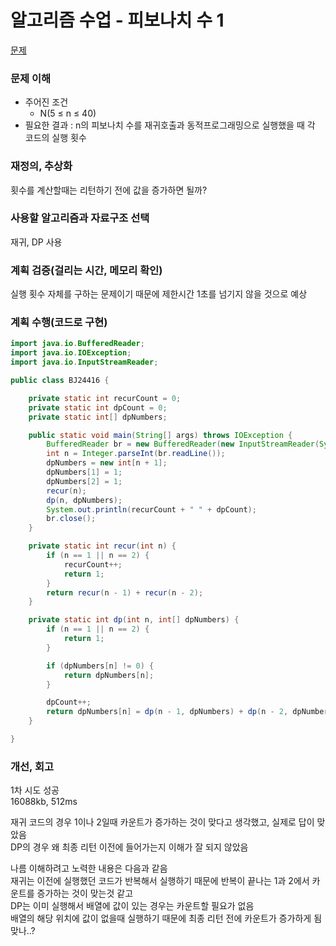 # 알고리즘 수업 - 피보나치 수 1
[문제](https://www.acmicpc.net/problem/24416)

### 문제 이해
- 주어진 조건  
  - N(5 ≤ n ≤ 40)  
- 필요한 결과 : n의 피보나치 수를 재귀호출과 동적프로그래밍으로 실행했을 때 각 코드의 실행 횟수 

### 재정의, 추상화
횟수를 계산할때는 리턴하기 전에 값을 증가하면 될까?  

### 사용할 알고리즘과 자료구조 선택
재귀, DP 사용  

### 계획 검증(걸리는 시간, 메모리 확인)
실행 횟수 자체를 구하는 문제이기 때문에 제한시간 1초를 넘기지 않을 것으로 예상  

### 계획 수행(코드로 구현)
```java
import java.io.BufferedReader;
import java.io.IOException;
import java.io.InputStreamReader;

public class BJ24416 {

    private static int recurCount = 0;
    private static int dpCount = 0;
    private static int[] dpNumbers;

    public static void main(String[] args) throws IOException {
        BufferedReader br = new BufferedReader(new InputStreamReader(System.in));
        int n = Integer.parseInt(br.readLine());
        dpNumbers = new int[n + 1];
        dpNumbers[1] = 1;
        dpNumbers[2] = 1;
        recur(n);
        dp(n, dpNumbers);
        System.out.println(recurCount + " " + dpCount);
        br.close();
    }

    private static int recur(int n) {
        if (n == 1 || n == 2) {
            recurCount++;
            return 1;
        }
        return recur(n - 1) + recur(n - 2);
    }

    private static int dp(int n, int[] dpNumbers) {
        if (n == 1 || n == 2) {
            return 1;
        }

        if (dpNumbers[n] != 0) {
            return dpNumbers[n];
        }

        dpCount++;
        return dpNumbers[n] = dp(n - 1, dpNumbers) + dp(n - 2, dpNumbers);
    }

}

```
### 개선, 회고
1차 시도 성공  
16088kb, 512ms  
  
재귀 코드의 경우 1이나 2일때 카운트가 증가하는 것이 맞다고 생각했고, 실제로 답이 맞았음  
DP의 경우 왜 최종 리턴 이전에 들어가는지 이해가 잘 되지 않았음  

나름 이해하려고 노력한 내용은 다음과 같음  
재귀는 이전에 실행했던 코드가 반복해서 실행하기 때문에 반복이 끝나는 1과 2에서 카운트를 증가하는 것이 맞는것 같고  
DP는 이미 실행해서 배열에 값이 있는 경우는 카운트할 필요가 없음  
배열의 해당 위치에 값이 없을때 실행하기 때문에 최종 리턴 전에 카운트가 증가하게 됨
맞나..? 
